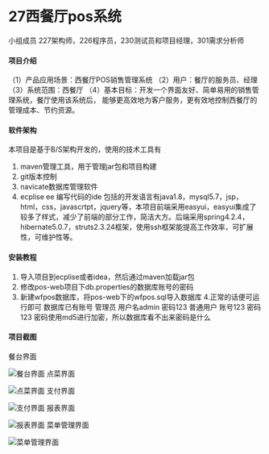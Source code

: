 # 27西餐厅pos系统
小组成员 227架构师，226程序员，230测试员和项目经理，301需求分析师

#### 项目介绍
（1）产品应用场景：西餐厅POS销售管理系统
（2）用户：餐厅的服务员、经理
（3）系统范围：西餐厅
（4）基本目标：开发一个界面友好、简单易用的销售管理系统，餐厅使用该系统后， 能够更高效地为客户服务，更有效地控制西餐厅的管理成本、节约资源。


#### 软件架构
本项目是基于B/S架构开发的，使用的技术工具有
1.	maven管理工具，用于管理jar包和项目构建
2.	git版本控制
3.	navicate数据库管理软件
4.	ecplise ee 编写代码的ide
包括的开发语言有java1.8，mysql5.7，jsp，html，css，javascrtpt，jquery等，本项目前端采用easyui，easyui集成了较多了样式，减少了前端的部分工作，简洁大方。后端采用spring4.2.4，hibernate5.0.7，struts2.3.24框架，使用ssh框架能提高工作效率，可扩展性，可维护性等。 



#### 安装教程

1. 导入项目到ecplise或者idea，然后通过maven加载jar包
2. 修改pos-web项目下db.properties的数据库账号的密码
3. 新建wfpos数据库，将pos-web下的wfpos.sql导入数据库
4.正常的话便可运行即可
数据库已有账号  管理员 用户名admin 密码123
               普通用户 账号123 密码123
密码使用md5进行加密，所以数据库看不出来密码是什么


#### 项目截图
餐台界面

![餐台界面](https://gitee.com/uploads/images/2018/0617/220339_45f7438e_1667883.png "微信截图_20180617220026.png")
点菜界面

![点菜界面](https://gitee.com/uploads/images/2018/0617/220351_7cda6b9a_1667883.png "微信截图_20180617220056.png")
支付界面

![支付界面](https://gitee.com/uploads/images/2018/0617/220401_ccf520b1_1667883.png "微信截图_20180617220115.png")
报表界面

![报表界面](https://gitee.com/uploads/images/2018/0617/220412_50df52e0_1667883.png "微信截图_20180617220124.png")
菜单管理界面

![菜单管理界面](https://gitee.com/uploads/images/2018/0617/220420_14d2876f_1667883.png "微信截图_20180617220133.png")
